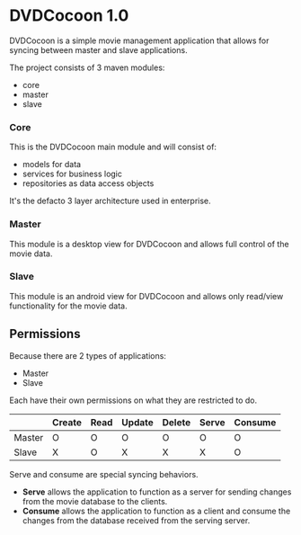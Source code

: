# DVDCocoon 1.0
DVDCocoon is a simple movie management application that allows for syncing
between master and slave applications.

The project consists of 3 maven modules:
* core
* master
* slave

### Core
This is the DVDCocoon main module and will consist of:
* models for data
* services for business logic
* repositories as data access objects

It's the defacto 3 layer architecture used in enterprise.

### Master
This module is a desktop view for DVDCocoon
and allows full control of the movie data.

### Slave
This module is an android view for DVDCocoon
and allows only read/view functionality for the movie data.

## Permissions
Because there are 2 types of applications:
* Master
* Slave

Each have their own permissions on what they are restricted to do.

||Create|Read|Update|Delete|Serve|Consume|
|---|---|---|---|---|---|---|
|Master|O|O|O|O|O|O|
|Slave|X|O|X|X|X|O|

Serve and consume are special syncing behaviors.
* **Serve** allows the application to function as a server for sending changes
 from the movie database to the clients.
* **Consume** allows the application to function as a client and consume the
changes from the database received from the serving server.